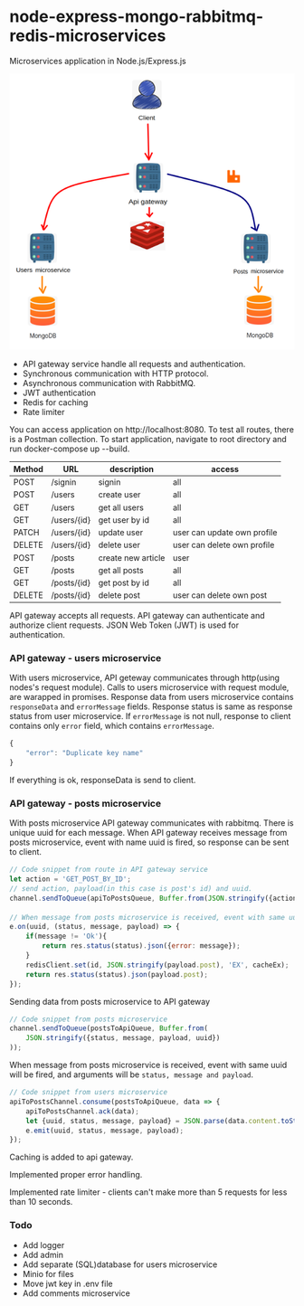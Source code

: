 # node-express-mongo-rabbitmq-redis-microservices

Microservices application in Node.js/Express.js

![alt text](https://github.com/ivanmmarkovic/misc/blob/9e38b521afa94544a90424e97615a16774cfd815/images-microservices-app/my-microservice-project.png)

- API gateway service handle all requests and authentication.
- Synchronous communication with HTTP protocol.
- Asynchronous communication with RabbitMQ.
- JWT authentication
- Redis for caching
- Rate limiter

You can access application on http://localhost:8080.
To test all routes, there is a Postman collection.
To start application, navigate to root directory and run docker-compose up --build.


Method | URL | description | access
-------|---- | ------------|--------
POST      |/signin                           | signin                 | all
POST      |/users                            | create user            | all
GET       |/users                            | get all users          | all
GET       |/users/{id}                       | get user by id         | all
PATCH     |/users/{id}                       | update user            | user can update own profile
DELETE    |/users/{id}                       | delete user            | user can delete own profile
POST      |/posts                            | create new article     | user
GET       |/posts                            | get all posts          | all
GET       |/posts/{id}                       | get post by id         | all
DELETE    |/posts/{id}                       | delete post            | user can delete own post


API gateway accepts all requests. API gateway can authenticate and authorize client requests. JSON Web Token (JWT) is used for authentication.

### API gateway - users microservice
With users microservice, API geteway communicates through http(using nodes's request module).
Calls to users microservice with request module, are warapped in promises. Response data from users microservice contains `responseData` and `errorMessage` fields. Response status is same as response status from user microservice. If `errorMessage` is not null, response to client contains only `error` field, which contains `errorMessage`.
```javascript
{
    "error": "Duplicate key name"
}
```
If everything is ok, responseData is send to client. 

### API gateway - posts microservice
With posts microservice API gateway communicates with rabbitmq. There is unique uuid for each message. 
When API gateway receives message from posts microservice, event with name uuid is fired, so response can be sent to client.

```javascript
// Code snippet from route in API gateway service
let action = 'GET_POST_BY_ID';
// send action, payload(in this case is post's id) and uuid.
channel.sendToQueue(apiToPostsQueue, Buffer.from(JSON.stringify({action, payload: {id}, uuid})));

// When message from posts microservice is received, event with same uuid will be fired 
e.on(uuid, (status, message, payload) => {
    if(message != 'Ok'){
        return res.status(status).json({error: message});
    }
    redisClient.set(id, JSON.stringify(payload.post), 'EX', cacheEx);
    return res.status(status).json(payload.post);
});
```
Sending data from posts microservice to API gateway
```javascript
// Code snippet from posts microservice
channel.sendToQueue(postsToApiQueue, Buffer.from(
    JSON.stringify({status, message, payload, uuid})
));
```

When message from posts microservice is received, event with same uuid will be fired, and arguments will be `status, message and payload`.
```javascript
// Code snippet from users microservice
apiToPostsChannel.consume(postsToApiQueue, data => {
    apiToPostsChannel.ack(data);
    let {uuid, status, message, payload} = JSON.parse(data.content.toString());
    e.emit(uuid, status, message, payload);
});
```

Caching is added to api gateway. 

Implemented proper error handling.

Implemented rate limiter - clients can't make more than 5 requests for less than 10 seconds.



### Todo
- Add logger
- Add admin
- Add separate (SQL)database for users microservice
- Minio for files
- Move jwt key in .env file
- Add comments microservice



